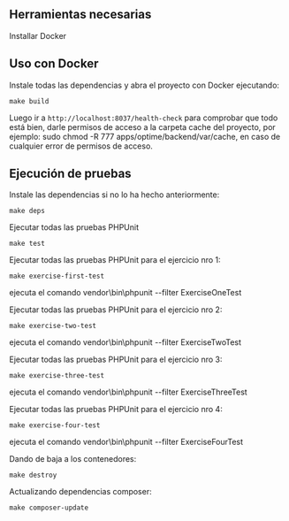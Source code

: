 
## Herramientas necesarias

Installar Docker

## Uso con Docker

Instale todas las dependencias y abra el proyecto con Docker ejecutando: 
```
make build
```

Luego ir a `http://localhost:8037/health-check` para comprobar que todo está bien, darle permisos de acceso a la carpeta cache del proyecto, por ejemplo:
sudo chmod -R 777 apps/optime/backend/var/cache, en caso de cualquier error de permisos de acceso.

## Ejecución de pruebas
Instale las dependencias si no lo ha hecho anteriormente:

```
make deps
```

Ejecutar todas las pruebas PHPUnit 

```
make test
```


Ejecutar todas las pruebas PHPUnit para el ejercicio nro 1: 

```
make exercise-first-test
```
ejecuta el comando vendor\bin\phpunit --filter ExerciseOneTest

Ejecutar todas las pruebas PHPUnit para el ejercicio nro 2: 

```
make exercise-two-test
```

ejecuta el comando vendor\bin\phpunit --filter ExerciseTwoTest

Ejecutar todas las pruebas PHPUnit para el ejercicio nro 3: 

```
make exercise-three-test
```

ejecuta el comando vendor\bin\phpunit --filter ExerciseThreeTest


Ejecutar todas las pruebas PHPUnit para el ejercicio nro 4: 

```
make exercise-four-test
```

ejecuta el comando vendor\bin\phpunit --filter ExerciseFourTest


Dando de baja a los contenedores: 

```
make destroy
```

Actualizando dependencias composer: 

```
make composer-update
```
